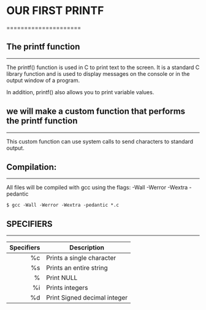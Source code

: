 # OUR FIRST PRINTF
=====================

## The printf function
-----------------------

The printf() function is used in C to print text to the screen. It is a standard C library function and is used to display messages on the console or in the output window of a program.

In addition, printf() also allows you to print variable values.

## we will make a custom function that performs the printf function
---------------------------------------------------------------------

This custom function can use system calls to send characters to standard output.

## Compilation:
---

All files will be compiled with gcc using the flags:  -Wall -Werror -Wextra -pedantic

    $ gcc -Wall -Werror -Wextra -pedantic *.c

## SPECIFIERS
---

|    Specifiers | Description                              |
| ----------: | ------------------------------------------ |
|   %c  | Prints a single character                        |
|   %s  | Prints an entire string                          |
|   %   | Print NULL                                       |
|   %i  | Prints integers                                  |
|   %d  | Print Signed decimal integer                     |
